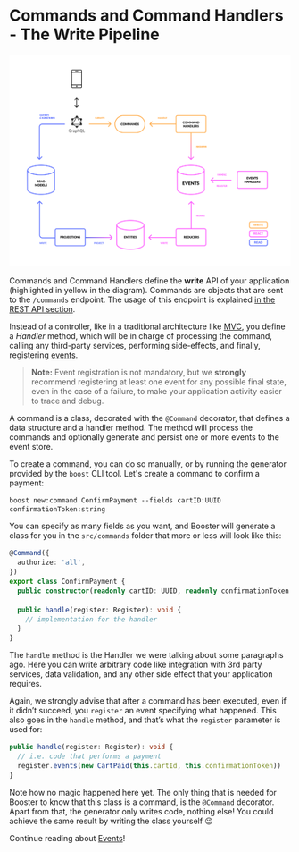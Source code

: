 # Commands and Command Handlers - The Write Pipeline

![Booster architecture](../img/booster-arch.png)

Commands and Command Handlers define the **write** API of your application (highlighted in yellow in the diagram). Commands are objects that are sent to the `/commands` endpoint. The usage of this endpoint is explained [in the REST API section](09-rest-api.md).

Instead of a controller, like in a traditional architecture like [MVC](https://www.martinfowler.com/eaaCatalog/modelViewController.html), you define a _Handler_ method, which will be in charge of processing the command, calling any third-party services, performing side-effects, and finally, registering [events](04-events.md).

> **Note:** Event registration is not mandatory, but we **strongly** recommend registering at least one event for any possible final state, even in the case of a failure, to make your application activity easier to trace and debug.

A command is a class, decorated with the `@Command` decorator, that defines a data structure
and a handler method. The method will process the commands and optionally generate and persist
one or more events to the event store.

To create a command, you can do so manually, or by running the generator provided by the `boost` CLI tool. Let's create a command to confirm a payment:

```shell script
boost new:command ConfirmPayment --fields cartID:UUID confirmationToken:string
```

You can specify as many fields as you want, and Booster will generate a class for you in the `src/commands` folder that more or less will look like this:

```typescript
@Command({
  authorize: 'all',
})
export class ConfirmPayment {
  public constructor(readonly cartID: UUID, readonly confirmationToken: string) {}

  public handle(register: Register): void {
    // implementation for the handler
  }
}
```

The `handle` method is the Handler we were talking about some paragraphs ago. Here you can write arbitrary code like integration with 3rd party services, data validation, and any other side effect that your application requires.

Again, we strongly advise that after a command has been executed, even if it didn’t succeed, you `register` an event
specifying what happened. This also goes in the `handle` method, and that’s what the `register` parameter is used for:

```typescript
public handle(register: Register): void {
  // i.e. code that performs a payment
  register.events(new CartPaid(this.cartId, this.confirmationToken))
}
```

Note how no magic happened here yet. The only thing that is needed for Booster to know that this class is a
command, is the `@Command` decorator. Apart from that, the generator only writes code, nothing else!
You could achieve the same result by writing the class yourself 😉

Continue reading about [Events](04-events.md)!
